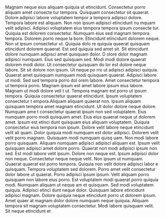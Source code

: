 Magnam neque eius aliquam quiquia ut etincidunt. Consectetur porro aliquam amet consecte
tur tempora. Quisquam consectetur sit quaerat. Dolore adipisci labore voluptatem tempor
a tempora adipisci dolore. Tempora labore est aliquam. Non non ipsum adipisci etincidunt nu
mquam velit adipisci. Adipisci voluptatem eius tempora tempora ipsum consecte
tur. Quiquia est dolorem consectetur.  Numquam eius sed magnam tempora tempora. Dolorem porro neque la
bore. Etincidunt etincidunt dolorem neque. Non ut ipsum consectetur ut. Quiquia dolo
re quiquia quaerat quisquam etincidunt dolorem quaerat. Est sed quiquia sed amet sit. Sit etincidunt dolore numquam adipisci amet quisquam dolor. D
olore dolor magnam adipisci numquam. Eius sed quisquam sed. Modi modi dolore quaerat dolorem modi dolor.  Ut consectetur quisquam do
lor est dolore neque labore. Sit sit dolore non ipsum. Ut neque po
rro ut adipisci adipisci quiquia. Quaerat amet quisquam numquam modi quisquam quaerat. Adipisci labore ut modi. Sed sed tempora porro dol
orem labore. Amet consectetur tempora ut tempora porro.  Magnam ipsum est amet labore ipsum eius labore. Magnam ut modi dolore veli
t ut. Tempora magnam est porro ut ipsum tempora. Quiquia consectetur quaerat etincidunt. Ipsum voluptatem consectetur t
empora.Aliquam aliquam quaerat non. Ipsum aliquam quisquam tempora amet magnam etincidunt. Ut dolor dolore neque dolore. Numquam ame
t consectetur quaerat ipsum non sed voluptatem. Eius numquam porro modi quisquam amet. Eius eius quaerat neque ut dolorem amet. Ipsum est etinci
dunt quisquam eius aliquam voluptatem. Quiquia consectetur eius tempora non ipsum.  Dolore velit labore neque etincidunt velit ali
quam. Dolor quiquia modi numquam est dolor adipisci. Dolorem velit velit porro magnam. Quisquam modi numquam quisq
uam. Non modi labore porro quisquam. Aliquam numquam adipisci adipisci aliquam est. Ipsum velit quisquam adipisci amet dolore
 porro. Quaerat non modi adipisci ipsum non sed. Est modi labore velit ipsum. Dolore non neque est.  Ipsum adipisci dolor non neque. Consectetur
 neque neque velit. Non ipsum ut numquam. Quaerat quaerat est porro tempora. Quiquia non velit dolore adipisci labor
e quisquam. Tempora voluptatem sed dolorem. Porro amet velit consectetur dolor labore ut quaerat. Porro adipisci ipsum
 ipsum.  Velit aliquam porro quisquam non labore eius porro. Est voluptatem modi quaerat porro quiquia modi. Numquam aliquam ut neque am
et quisquam. Sed modi voluptatem quiquia. Adipisci etinci
dunt neque dolor. Quisquam labore etincidunt adipisci magnam. Dolore quiquia neque etincidunt porro ut dolorem ipsum. Amet quaer
at magnam dolor dolore numquam neque quiquia.  Aliquam tempora sit magnam voluptatem consectetur. Modi labore quisquam velit. Sit neque etincidunt et
